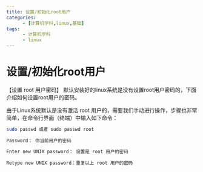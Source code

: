 ```yaml
---
title: 设置/初始化root用户
categories: 
      - [计算机学科,linux,基础]
tags:
      - 计算机学科
      - linux
---
```


# 设置/初始化root用户

【设置 root 用户密码】
默认安装好的linux系统是没有设置root用户密码的，下面介绍如何设置root用户的密码。

由于Linux系统默认是没有激活 root 用户的，需要我们手动进行操作，步骤也非常简单，在命令行界面（终端）中输入如下命令：

```bash
sudo passwd 或者 sudo passwd root
 
Password： 你当前用户的密码
 
Enter new UNIX password： 设置是 root 用户的密码
 
Retype new UNIX password：重复以上 root 用户的密码
```

